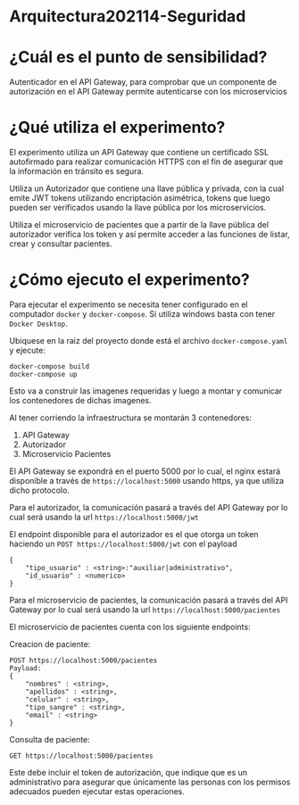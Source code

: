 # Arquitectura202114-Seguridad

# ¿Cuál es el punto de sensibilidad?
Autenticador en el API Gateway, para comprobar que un componente de autorización en el API Gateway permite autenticarse con los microservicios
# ¿Qué utiliza el experimento?
El experimento utiliza un API Gateway que contiene un certificado SSL autofirmado para realizar comunicación HTTPS con el fin de asegurar que la información en tránsito es segura.

Utiliza un Autorizador que contiene una llave pública y privada, con la cual emite JWT tokens utilizando encriptación asimétrica, tokens que luego pueden ser verificados usando la llave pública por los microservicios.

Utiliza el microservicio de pacientes que a partir de la llave pública del autorizador verifica los token y así permite acceder a las funciones de listar, crear y consultar pacientes.

# ¿Cómo ejecuto el experimento?
Para ejecutar el experimento se necesita tener configurado en el computador ``docker`` y ``docker-compose``. Si utiliza windows basta con tener ``Docker Desktop``.

Ubiquese en la raiz del proyecto donde está el archivo ``docker-compose.yaml`` y ejecute:

```
docker-compose build
docker-compose up
```

Esto va a construir las imagenes requeridas y luego a montar y comunicar los contenedores de dichas imagenes.

Al tener corriendo la infraestructura se montarán 3 contenedores:

1. API Gateway
2. Autorizador
3. Microservicio Pacientes

El API Gateway se expondrá en el puerto 5000 por lo cual, el nginx estará disponible a través de ``https://localhost:5000`` usando https, ya que utiliza dicho protocolo.

Para el autorizador, la comunicación pasará a través del API Gateway por lo cual será usando la url ``https://localhost:5000/jwt``

El endpoint disponible para el autorizador es el que otorga un token haciendo un ``POST https://localhost:5000/jwt`` con el payload
```
{
    "tipo_usuario" : <string>:"auxiliar|administrativo",
    "id_usuario" : <numerico>
}
```

Para el microservicio de pacientes, la comunicación pasará a través del API Gateway por lo cual será usando la url ``https://localhost:5000/pacientes``

El microservicio de pacientes cuenta con los siguiente endpoints:

Creacion de paciente:
```
POST https://localhost:5000/pacientes
Payload:
{
    "nombres" : <string>,
    "apellidos" : <string>,
    "celular" : <string>,
    "tipo_sangre" : <string>,
    "email" : <string>
}
```
Consulta de paciente:
```
GET https://localhost:5000/pacientes
```
Este debe incluir el token de autorización, que indique que es un administrativo para asegurar que únicamente las personas con los permisos adecuados pueden ejecutar estas operaciones.